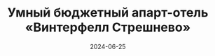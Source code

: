 ---
title: Умный бюджетный апарт-отель «Винтерфелл Стрешнево»
url: https://habr.com/ru/companies/wirenboard/articles/824246/
cover: smart_hotel_winterfell_streshnevo/smart_hotel_winterfell_streshnevo.webp
date: 2024-06-25
category: retail
---